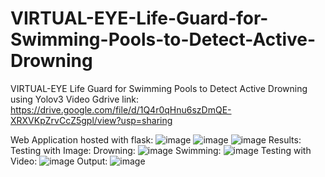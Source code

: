 # VIRTUAL-EYE-Life-Guard-for-Swimming-Pools-to-Detect-Active-Drowning
VIRTUAL-EYE Life Guard for Swimming Pools to Detect Active Drowning using Yolov3
Video Gdrive link:
https://drive.google.com/file/d/1Q4r0qHnu6szDmQE-XRXVKpZrvCcZ5gpl/view?usp=sharing

Web Application hosted with flask:
![image](https://github.com/Asish45vishnu/VIRTUAL-EYE-Life-Guard-for-Swimming-Pools-to-Detect-Active-Drowning/assets/81902775/787e557e-06e4-402e-9c47-99a86b570dfd)
![image](https://github.com/Asish45vishnu/VIRTUAL-EYE-Life-Guard-for-Swimming-Pools-to-Detect-Active-Drowning/assets/81902775/cf66d92c-57f4-41ea-95c1-12e24b8cdf57)
![image](https://github.com/Asish45vishnu/VIRTUAL-EYE-Life-Guard-for-Swimming-Pools-to-Detect-Active-Drowning/assets/81902775/6980fb30-5231-4484-95b0-3eca93cef45b)
Results:
Testing with Image:
Drowning:
![image](https://github.com/Asish45vishnu/VIRTUAL-EYE-Life-Guard-for-Swimming-Pools-to-Detect-Active-Drowning/assets/81902775/e363e9df-f13d-47a5-8078-639bcf58208b)
Swimming:
![image](https://github.com/Asish45vishnu/VIRTUAL-EYE-Life-Guard-for-Swimming-Pools-to-Detect-Active-Drowning/assets/81902775/2265a461-f278-440e-aa4f-bc7d1a2b3196)
Testing with Video:
![image](https://github.com/Asish45vishnu/VIRTUAL-EYE-Life-Guard-for-Swimming-Pools-to-Detect-Active-Drowning/assets/81902775/4b917b11-dfac-483f-825b-f4ecd0245bf2)
Output:
![image](https://github.com/Asish45vishnu/VIRTUAL-EYE-Life-Guard-for-Swimming-Pools-to-Detect-Active-Drowning/assets/81902775/9db423a3-9de4-4af5-a228-e4cd474d0ccb)
